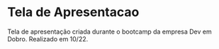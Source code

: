 # Tela de Apresentacao
Tela de apresentação criada durante o bootcamp da empresa Dev em Dobro.
Realizado em 10/22.
